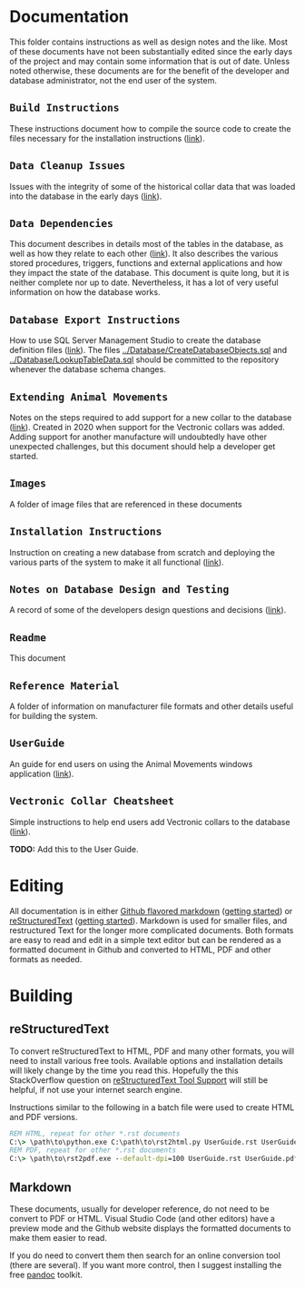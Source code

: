 # Documentation

This folder contains instructions as well as design notes and the like.
Most of these documents have not been substantially edited since the early
days of the project and may contain some information that is out of date.
Unless noted otherwise, these documents are for the benefit of the developer
and database administrator, not the end user of the system.

## `Build Instructions`

These instructions document how to compile the source code to create the files
necessary for the installation instructions
([link](./Build%20Instructions.rst)).

## `Data Cleanup Issues`

Issues with the integrity of some of the historical collar data that was
loaded into the database in the early days 
([link](./Data%20Cleanup%20Issues.md)).

## `Data Dependencies`

This document describes in details most of the tables in the database, as
well as how they relate to each other ([link](./Data%20Dependencies.md)).
It also describes the various stored procedures, triggers, functions and
external applications and how they impact the state of the database.  This
document is quite long, but it is neither complete nor up to date.
Nevertheless, it has a lot of very useful information on how the database works.

## `Database Export Instructions`

How to use SQL Server Management Studio to create the database definition files
([link](./Database%20Export%20Instructions.md)).  The files
[../Database/CreateDatabaseObjects.sql](../Database/CreateDatabaseObjects.sql)
and [../Database/LookupTableData.sql](../Database/LookupTableData.sql) should
be committed to the repository whenever the database schema changes.

## `Extending Animal Movements`

Notes on the steps required to add support for a new collar to the database
([link](./Extending%20Animal%20Movements.md)).
Created in 2020 when support for the Vectronic collars was added. Adding
support for another manufacture will undoubtedly have other unexpected
challenges, but this document should help a developer get started.

## `Images`

A folder of image files that are referenced in these documents

## `Installation Instructions`

Instruction on creating a new database from scratch and deploying the various
parts of the system to make it all functional
([link](./Installation%20Instructions.rst)).

## `Notes on Database Design and Testing`

A record of some of the developers design questions and decisions
([link](./Notes%20on%20Database%20Design%20and%20Testing.md)).

## `Readme`

This document

## `Reference Material`

A folder of information on manufacturer file formats and other details
useful for building the system.

## `UserGuide`

An guide for end users on using the Animal Movements windows application
([link](./UserGuide.rst)).

## `Vectronic Collar Cheatsheet`

Simple instructions to help end users add Vectronic collars to the database
([link](./Vectronic%20Collar%20Cheatsheet.md)).

**TODO:** Add this to the User Guide.


# Editing

All documentation is in either
[Github flavored markdown](https://github.github.com/gfm/) 
([getting started](https://github.com/adam-p/markdown-here/wiki/Markdown-Cheatsheet)) or
[reStructuredText](https://docutils.sourceforge.io/docs/ref/rst/restructuredtext.html)
([getting started](http://docutils.sourceforge.net/docs/user/rst/quickref.html)).
Markdown is used for smaller files, and restructured Text for the longer more
complicated documents. Both formats are easy to read and edit in a simple text
editor but can be rendered as a formatted document in Github and converted to
HTML, PDF and other formats as needed.


# Building

## reStructuredText

To convert reStructuredText to HTML, PDF and many other formats, you will need
to install various free tools. Available options and installation details will
likely change by the time you read this. Hopefully the this StackOverflow
question on
[reStructuredText Tool Support](http://stackoverflow.com/questions/2746692/restructuredtext-tool-support)
will still be helpful, if not use your internet search engine.  

Instructions similar to the following in a batch file were used to create
HTML and PDF versions.

```bat
REM HTML, repeat for other *.rst documents
C:\> \path\to\python.exe C:\path\to\rst2html.py UserGuide.rst UserGuide.html
REM PDF, repeat for other *.rst documents
C:\> \path\to\rst2pdf.exe --default-dpi=100 UserGuide.rst UserGuide.pdf
```

## Markdown

These documents, usually for developer reference, do not need to be convert
to PDF or HTML.  Visual Studio Code (and other editors) have a preview mode
and the Github website displays the formatted documents to make them easier
to read.

If you do need to convert them then search for an online conversion tool
(there are several).  If you want more control, then I suggest installing
the free [pandoc](https://pandoc.org) toolkit.
